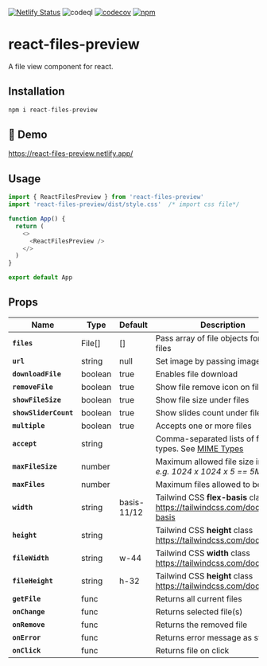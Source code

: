 
[![Netlify Status](https://api.netlify.com/api/v1/badges/f1c6d960-e969-4396-bdaa-33e245a72bf6/deploy-status)](https://app.netlify.com/sites/react-file-view/deploys)&nbsp;![codeql](https://github.com/musama619/react-files-preview/workflows/CodeQL/badge.svg)&nbsp;[![codecov](https://codecov.io/github/musama619/react-file-view/branch/main/graph/badge.svg?token=iBQkSenXLe)](https://codecov.io/github/musama619/react-file-view)&nbsp;[![npm](https://img.shields.io/npm/v/react-files-preview)](https://www.npmjs.com/package/react-files-preview)


# react-files-preview
A file view component for react.

## Installation 


```js 
npm i react-files-preview
```
## 🚀 Demo
https://react-files-preview.netlify.app/

## Usage

```js
import { ReactFilesPreview } from 'react-files-preview'
import 'react-files-preview/dist/style.css'  /* import css file*/

function App() {
  return (
    <>
      <ReactFilesPreview />
    </>
  )
}

export default App
```
## Props

| Name | Type  |  Default  | Description |
| ------------ | --------- | ------------ | --------- |
| **`files`** |  File[] | [] | Pass array of file objects for default files   |
|  **`url`** | string  | null  |  Set image by passing image URL |
|  **`downloadFile`** | boolean  | true  | Enables file download |
| **`removeFile`** | boolean  | true  | Show file remove icon on file hover  |
|  **`showFileSize`** | boolean  | true  | Show file size under files  |
|  **`showSliderCount`** | boolean  | true  | Show slides count under file slider  |
|  **`multiple`** | boolean  | true |  Accepts one or more files |
|  **`accept`** | string  |   | Comma-separated lists of file types. See [MIME Types](https://developer.mozilla.org/en-US/docs/Web/HTTP/Basics_of_HTTP/MIME_types/Common_types)  |
| **`maxFileSize`**  | number  |   |  Maximum allowed file size in bytes *e.g. 1024  x 1024 x 5 == 5MB*  |
|  **`maxFiles`** | number  |   | Maximum files allowed to be added   |
|  **`width`** | string  | basis-11/12   | Tailwind CSS **flex-basis** class https://tailwindcss.com/docs/flex-basis   |
| **`height`**  | string  |  | Tailwind CSS **height** class https://tailwindcss.com/docs/height  |
| **`fileWidth`**  |  string  |  w-44 |  Tailwind CSS **width** class https://tailwindcss.com/docs/width |
| **`fileHeight`**  | string  | h-32 |  Tailwind CSS **height** class https://tailwindcss.com/docs/height |
|  **`getFile`** | func  |   |  Returns all current files  |
| **`onChange`**  | func  |   | Returns selected file(s)  |
| **`onRemove`**  | func  |   | Returns the removed file  |
|  **`onError`** | func  |   | Returns error message as string  |
|  **`onClick`** | func  |   | Returns file on click  |
